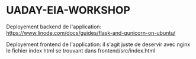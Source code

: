 # UADAY-EIA-WORKSHOP

Deployement backend de l'application: https://www.linode.com/docs/guides/flask-and-gunicorn-on-ubuntu/

Deployement frontend de l'application: il s'agit juste de deservir avec nginx le fichier index html se trouvant dans frontend/src/index.html